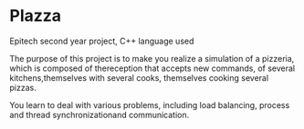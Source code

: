 # Plazza
Epitech second year project, C++ language used

The purpose of this project is to make you realize a simulation of a pizzeria, which is composed of thereception that accepts new commands, of several kitchens,themselves with several cooks, themselves cooking several pizzas.

You learn to deal with various problems, including load balancing, process and thread synchronizationand communication.
